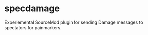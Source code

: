 # specdamage

Experiemental SourceMod plugin for sending Damage messages to spectators for painmarkers.
